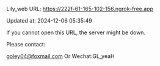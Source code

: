 Lily_web URL: https://222f-61-165-102-156.ngrok-free.app

Updated at: 2024-12-06 05:35:49

If you cannot open this URL, the server might be down.

Please contact: 

goley04@foxmail.com Or Wechat:GL_yeaH